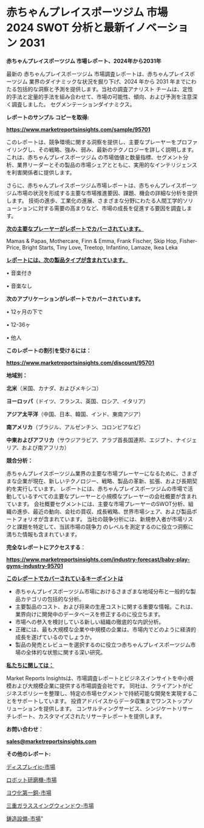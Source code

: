 # 赤ちゃんプレイスポーツジム 市場 2024 SWOT 分析と最新イノベーション 2031

<strong>赤ちゃんプレイスポーツジム 市場レポート、2024年から2031年</strong>

最新の 赤ちゃんプレイスポーツジム 市場調査レポートは、赤ちゃんプレイスポーツジム 業界のダイナミックな状況を掘り下げ、2024 年から 2031 年までにわたる包括的な洞察と予測を提供します。当社の調査アナリスト チームは、定性的手法と定量的手法を組み合わせて、市場の可能性、傾向、および予測を注意深く調査しました。 セグメンテーションダイナミクス。



<strong>レポートのサンプル コピーを取得:</strong> <a href=https://www.marketreportsinsights.com/sample/95701>

<strong><u>https://www.marketreportsinsights.com/sample/95701</u></strong></a>

このレポートは、競争環境に関する洞察を提供し、主要なプレーヤーをプロファイリングし、その戦略、強み、弱み、最新のテクノロジーを詳しく説明します。 これは、赤ちゃんプレイスポーツジム の市場価値と数量指標、セグメント分析、業界リーダーとその製品の市場シェアとともに、実用的なインテリジェンスを利害関係者に提供します。

さらに、赤ちゃんプレイスポーツジム市場レポートは、赤ちゃんプレイスポーツジム市場の状況を形成する主要な市場推進要因、課題、機会の詳細な分析を提供します。 技術の進歩、工業化の進展、さまざまな分野にわたる人間工学的ソリューションに対する需要の高まりなど、市場の成長を促進する要因を調査します。



<strong><u>次の主要なプレーヤーがレポートでカバーされています。</u></strong>

Mamas & Papas, Mothercare, Finn & Emma, Frank Fischer, Skip Hop, Fisher-Price, Bright Starts, Tiny Love, Treetop, Infantino, Lamaze, Ikea Leka



<strong><u><b>レポートには、次の製品タイプが含まれています。</b></u></strong>

• 音楽付き

• 音楽なし



<strong><b>次のアプリケーションがレポートでカバーされています。</b></strong>

• 12ヶ月の下で

• 12-36ヶ

• 他人



<strong><b>このレポートの割引を受けるには：</b></strong><a href=https://www.marketreportsinsights.com/discount/95701>

<strong><u>https://www.marketreportsinsights.com/discount/95701</u></strong></a>



<strong>地域別：</strong>



<strong>北米</strong>（米国、カナダ、およびメキシコ）



<strong>ヨーロッパ</strong>（ドイツ、フランス、英国、ロシア、イタリア）



<strong>アジア太平洋</strong>（中国、日本、韓国、インド、東南アジア）



<strong>南アメリカ</strong>（ブラジル、アルゼンチン、コロンビアなど）



<strong>中東およびアフリカ</strong>（サウジアラビア、アラブ首長国連邦、エジプト、ナイジェリア、および南アフリカ）



<strong>競合分析：</strong>

赤ちゃんプレイスポーツジム業界の主要な市場プレーヤーになるために、さまざまな企業が現在、新しいテクノロジー、戦略、製品の革新、拡張、および長期契約を実行しています。 レポートには、赤ちゃんプレイスポーツジムの市場で活動しているすべての主要なプレーヤーと小規模なプレーヤーの会社概要が含まれています。 会社概要セグメントには、主要な市場プレーヤーのSWOT分析、組織の進歩、最近の動向、会社の買収、成長戦略、世界市場シェア、および製品ポートフォリオが含まれています。 当社の競争分析には、新規参入者が市場リスクと課題を特定して、当該市場の競争力 のレベルを測定するのに役立つ洞察に満ちた情報も含まれています。



<strong>完全なレポートにアクセスする</strong>：

<a href=https://www.marketreportsinsights.com/industry-forecast/baby-play-gyms-industry-95701>

<strong><u>https://www.marketreportsinsights.com/industry-forecast/baby-play-gyms-industry-95701</u></strong></a>



<strong><u><b>このレポートでカバーされているキーポイントは</b></u></strong>
<ul>
  <li>赤ちゃんプレイスポーツジム市場におけるさまざまな地域分布と一般的な製品カテゴリの包括的な分析。</li>
  <li>主要製品のコスト、および将来の生産コストに関する重要な情報。これは、業界向けに開発中のデータベースを修正するのに役立ちます。</li>
  <li>市場への参入を検討している新しい組織の徹底的な内訳分析。</li>
  <li>正確には、最も大規模な企業や中規模の企業は、市場内でどのように経済的成長を遂げているのでしょうか。</li>
  <li>製品の発売とレビューを選択するのに役立つ赤ちゃんプレイスポーツジム市場の全体的な状態に関する深い研究。</li>
</ul>


<strong><u><b>私たちに関しては：</b></u></strong>

Market Reports Insightsは、市場調査レポートとビジネスインサイトを中小規模および大規模企業に提供する市場調査会社です。 同社は、クライアントがビジネスポリシーを整理し、特定の市場セグメントで持続可能な開発を実現することをサポートしています。 投資アドバイスからデータ収集までワンストップソリューションを提供します。 コンサルティングサービス、シンジケートリサーチレポート、カスタマイズされたリサーチレポートを提供します。



<strong><b>お問い合わせ</b></strong>：

<a href=mailto:sales@marketreportsinsights.com>

<strong><u>sales@marketreportsinsights.com</u></strong></a>



<strong>その他のレポート:</strong>

<a href=https://www.linkedin.com/pulse/ディスプレイic-市場-2030-年までの需要に焦点を当てた-2023-年調査レポート-pr-news-hub-tk1sf/>ディスプレイic-市場</a>

<a href=https://www.linkedin.com/pulse/ロボット研磨機-市場-2023-競争分析と事業成長-2030-data-dive-discoveries-24-analysis-hl0nc/>ロボット研磨機-市場</a>

<a href=https://www.linkedin.com/pulse/ヨウ化第一銅-市場-2023-swot-分析と成長率-2030-consumer-connection-collective-360-0vfnf/>ヨウ化第一銅-市場</a>

<a href=https://www.linkedin.com/pulse/三重ガラススイングウィンドウ-市場-2030-年までの需要に焦点を当てた-lo7ff/>三重ガラススイングウィンドウ-市場</a>

<a href=https://www.linkedin.com/pulse/鋳造設備-市場-2030-年までの需要に焦点を当てた-2023-年調査レポート-iz2yc/>鋳造設備-市場</a>"
